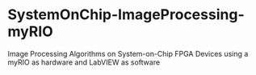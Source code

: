 # SystemOnChip-ImageProcessing-myRIO
Image Processing Algorithms on System-on-Chip FPGA Devices using a myRIO as hardware and LabVIEW as software
